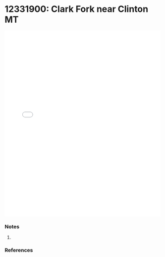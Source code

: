 # 12331900: Clark Fork near Clinton MT

<iframe src="/_static/stations/12331900_fdc.html" width="100%" height="600" frameborder="0"></iframe>

### Notes
1. 

### References

